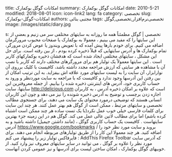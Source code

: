 title: امکانات گوگل  بوکمارک
summary: امکانات گوگل  بوکمارک
date: 2010-5-21
modified: 2018-08-01
icon:  icon-link2
lang: fa
category: تخصصی
slug: امکانات-گوگل-بوکمارک
authors: مجتبی بنائی
tags: تخصصی‌نرم‌افزار,تخصصی,گوگل
image: /images/static/diary.jpg

s: تخصصی | گوگل    مطمئناً همه ما روزانه به سایتهای مختلفی سر می زنیم و بعضی از این سایتها را که مفید می بینیم ، معمولا به بوکمارک یا صفحات محبوب مرورگرمان اضافه می کنیم. برای خودم بارها پیش آمده که با تعویض ویندوز یا عوض کردن مرورگر، تمام بوکمارک ها و آدرس سایتهایی که قبلاً ذخیره کرده بودم ، از بین رفته است.  برای حل این مشکل ، سایتهای مختلفی ایجاد شده است که هدفشان ذخیره بوکمارکهای کاربر است . این سایتها معمولاً یک تولبار هم برای مرورگرهای مختلف دارند که کاربر با نصب آن با مشاهده هر سایتی که ارزش مراجعه مجدد داشته باشد، کافیست با کلیک برروی آن نوارابزار، آن سایت را به لیست سایتهای مورد علاقه اش بیفزاید.  به این ترتیب امکان از بین رفتن این آدرسها وجود ندارد و کافیست که با مراجعه به سایت موردنظر و ورود به حساب کاربری خود، آدرس های اینترنتی ذخیره شده را بیابیم.  از جمله معروفترین این سایتها، سایت  http://delicious.com است که علاوه بر امکان ذخیره آدرس ، به کاربران اجازه زدن برچسب و توضیح به آدرس ذخیره شونده را نیز می دهد و چون این کاربران انسانی هستند که توضیحی درمورد محتوای یک سایت می دهند، برای جستجوی مطالب تخصصی و سایتهای مرتبط ، ممکن است از گوگل هم بهتر عمل کنند.  هر چند این سایت برای کلمات فارسی خیلی خوب عمل نکرد(با یک تست ساده هر چند ممکن است اشتباه کرده باشم) اما برای مطالب لاتین عالی عمل می کند.    گوگل هم در این زمینه جزء بهترین سایتهاست . کافیست یک حساب کاربری گوگل ، (مانند داشتن جیمیل) داشته باشید و به  آدرس  https://www.google.com/bookmarks /  بروید و سایت مورد نظر خود را اضافه کنید. هر چند معمولا این کار را از طریق تولبارهای مربوطه انجام می دهند.  برای فایرفاکس تولبار زیر را پیشنهاد می کنم :  AddThis Firefox Toolbar  که آدرس سایت مورد نظر را علاوه بر گوگل ، می توانید در سایر سایتهای معروف نیز وارد کنید.  از خوبیهای گوگل بوکمارک ، امکان ساختن لیست برای آدرسها و نیز عمومی کردن آنهاست.